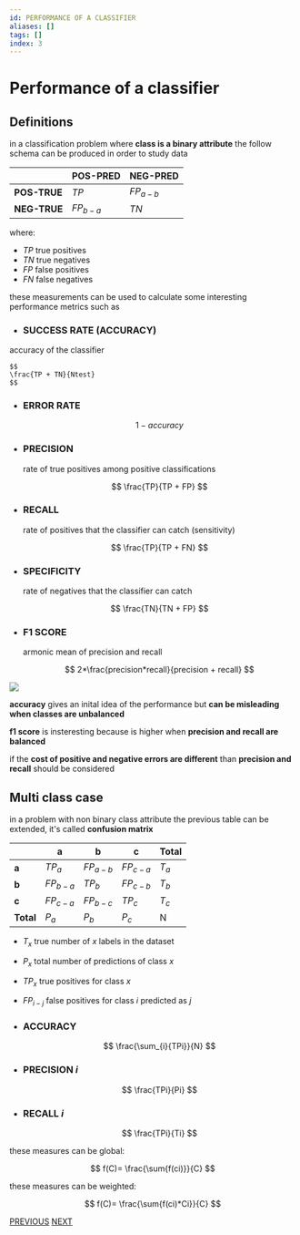 ```yaml
---
id: PERFORMANCE OF A CLASSIFIER
aliases: []
tags: []
index: 3
---
```


# Performance of a classifier


## Definitions

in a classification problem where **class is a binary attribute** the follow schema can be produced in order to study data

|              | POS-PRED   | NEG-PRED   |
| ------------ | ---------- | ---------- |
| **POS-TRUE** | $TP$       | $FP_{a-b}$ |
| **NEG-TRUE** | $FP_{b-a}$ | $TN$       |

where:

- $TP$ true positives
- $TN$ true negatives
- $FP$ false positives
- $FN$ false negatives

these measurements can be used to calculate some interesting performance metrics such as

- ### SUCCESS RATE (ACCURACY)

accuracy of the classifier

	$$
	\frac{TP + TN}{Ntest}
	$$

- ### ERROR RATE

	$$1 - accuracy$$
- ### PRECISION

	rate of true positives among positive classifications

	$$
	\frac{TP}{TP + FP}
	$$


- ### RECALL

	rate of positives that the classifier can catch (sensitivity)

	$$
	\frac{TP}{TP + FN}
	$$

- ### SPECIFICITY

	rate of negatives that the classifier can catch

	$$
	\frac{TN}{TN + FP}
	$$

- ### F1 SCORE

	armonic mean of precision and recall

	$$
	2*\frac{precision*recall}{precision + recall}
	$$

![](datamining/Pasted_image_20231230184224.png)

**accuracy** gives an inital idea of the performance but **can be misleading when classes are unbalanced**

**f1 score** is insteresting because is higher when **precision and recall are balanced**

if the **cost of positive and negative errors are different** than **precision and recall** should be considered

## Multi class case

in a problem with non binary class attribute the previous table can be extended, it's called **confusion matrix**

|           | a        | b        | c        | Total   |
| --------- | -------- | -------- | -------- | ------- |
| **a**     | $TP_{a}$ | $FP_{a-b}$         | $FP_{c-a}$         | $T_{a}$ |
| **b**     | $FP_{b-a}$         | $TP_{b}$ | $FP_{c-b}$         | $T_{b}$ |
| **c**     | $FP_{c-a}$         | $FP_{b-c}$         | $TP_{c}$ | $T_{c}$ |
| **Total** | $P_{a}$         | $P_{b}$         | $P_{c}$         | N       |

- $T_{x}$ true number of $x$ labels in the dataset
- $P_{x}$ total number of predictions of class $x$
- $TP_{x}$ true positives for class $x$
- $FP_{i-j}$ false positives for class $i$ predicted as $j$

- ### ACCURACY

	$$
	\frac{\sum_{i}{TPi}}{N}
	$$
- ### PRECISION $i$

	$$
	\frac{TPi}{Pi}
	$$


- ### RECALL $i$

	$$
	\frac{TPi}{Ti}
	$$

these measures can be global:

$$
f(C)= \frac{\sum{f(ci)}}{C}
$$

these measures can be weighted:

$$
f(C)= \frac{\sum{f(ci)*Ci}}{C}
$$

[PREVIOUS](datamining/classification/training_strategies.md) [NEXT](datamining/classification/decision_trees.md)

